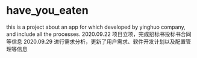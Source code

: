 # have_you_eaten
this is a project about an app for which developed by yinghuo company, and include all the processes.
2020.09.22 项目立项，完成招标书投标书合同等信息
2020.09.29 进行需求分析，更新了用户需求、软件开发计划以及配置管理等信息
